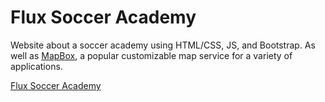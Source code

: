 # Flux Soccer Academy 
Website about a soccer academy using HTML/CSS, JS, and Bootstrap.
As well as [MapBox](https://www.mapbox.com/), a popular customizable map service for a variety of applications.

[Flux Soccer Academy](https://flux-soccer-academy.replit.app/)
